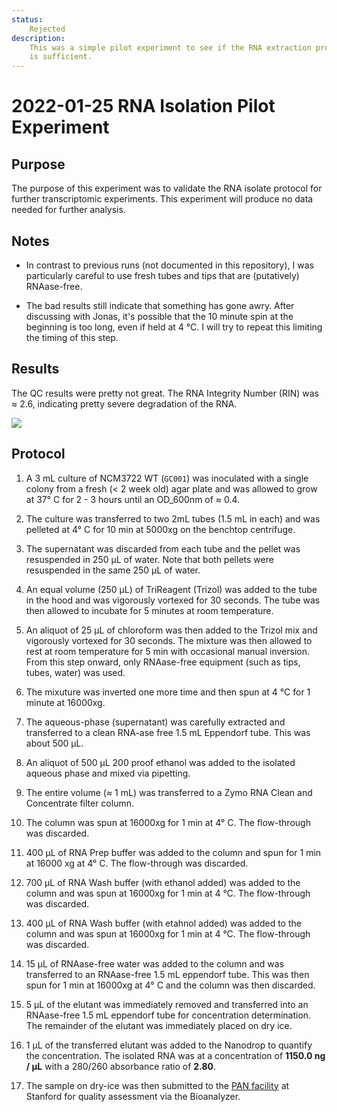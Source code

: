 ```yaml
---
status:
    Rejected
description:
    This was a simple pilot experiment to see if the RNA extraction protocol 
    is sufficient.
---
```



# 2022-01-25 RNA Isolation Pilot Experiment

## Purpose
The purpose of this experiment was to validate the RNA isolate protocol for 
further transcriptomic experiments. This experiment will produce no data needed 
for further analysis. 


## Notes 
* In contrast to previous runs (not documented in this repository), I was particularly
careful to use fresh tubes and tips that are (putatively) RNAase-free. 

* The bad results still indicate that something has gone awry. After discussing 
with Jonas, it's possible that the 10 minute spin at the beginning is too long,
even if held at 4 °C. I will try to repeat this limiting the timing of this step. 


## Results
The QC results were pretty not great. The RNA Integrity Number (RIN) was ≈ 2.6,
indicating pretty severe degradation of the RNA. 

![](output/2022-01-25_RIN.png)

## Protocol

1. A 3 mL culture of NCM3722 WT (`GC001`) was inoculated with a single colony 
from a fresh (< 2 week old) agar plate and was allowed to grow at 37° C for 2 - 3 
hours until an OD_600nm of ≈ 0.4.

2. The culture was transferred to two 2mL tubes (1.5 mL in each) and was pelleted
at 4° C for 10 min at 5000xg on the benchtop centrifuge.

3. The supernatant was discarded from each tube and the pellet was resuspended 
in 250 µL of water. Note that both pellets were resuspended in the same 250 µL of
water.

4. An equal volume (250 µL) of TriReagent (Trizol) was added to the tube in the 
hood and was vigorously vortexed for 30 seconds. The tube was then allowed to 
incubate for 5 minutes at room temperature. 

5. An aliquot of 25 µL of chloroform was then added to the Trizol mix and vigorously 
vortexed for 30 seconds. The mixture was then allowed to rest at room temperature 
for 5 min with occasional manual inversion. From this step onward, only RNAase-free 
equipment (such as tips, tubes, water) was used. 

6. The mixuture was inverted one more time and then spun at 4 °C for 1 minute at 
16000xg.

7. The aqueous-phase (supernatant) was carefully extracted and transferred to
a clean RNA-ase free 1.5 mL Eppendorf tube. This was about 500 µL.

8. An aliquot of 500 µL 200 proof ethanol was added to the isolated aqueous phase 
and mixed via pipetting. 

9. The entire volume (≈ 1 mL) was transferred to a Zymo RNA Clean and Concentrate 
filter column.

10. The column was spun at 16000xg for 1 min at 4° C. The flow-through was discarded.

11. 400 µL of RNA Prep buffer was added to the column and spun for 1 min at 16000 xg 
at 4° C. The flow-through was discarded.

11. 700 µL of RNA Wash buffer (with ethanol added) was added to the column and was 
spun at 16000xg for 1 min at 4 °C. The flow-through was discarded.

12. 400 µL of RNA Wash buffer (with etahnol added) was added to the column and 
was spun at 16000xg for 1 min at 4 °C. The flow-through was discarded.

13. 15 µL of RNAase-free water was added to the column and was transferred to an 
RNAase-free 1.5 mL eppendorf tube. This was then spun for 1 min at 
16000xg at 4° C and the column was then discarded. 

14. 5 µL of the elutant was immediately removed and transferred into an RNAase-free
1.5 mL eppendorf tube for concentration determination. The remainder of the elutant
was immediately placed on dry ice.

15. 1 µL of the transferred elutant was added to the Nanodrop to quantify the 
concentration. The isolated RNA was at a concentration of **1150.0 ng / µL** with 
a 280/260 absorbance ratio of **2.80**.

16. The sample on dry-ice was then submitted to the [PAN facility](https://pan.stanford.edu/index.html) at Stanford 
for quality assessment via the Bioanalyzer. 